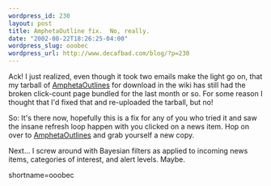 ```yaml
--- 
wordpress_id: 230
layout: post
title: AmphetaOutline fix.  No, really.
date: "2002-08-22T18:26:25-04:00"
wordpress_slug: ooobec
wordpress_url: http://www.decafbad.com/blog/?p=230
---
```

<p>Ack!  I just realized, even though it took two emails make the light go on, that my tarball of <a href="http://www.decafbad.com/twiki/bin/view/Main/AmphetaOutlines">AmphetaOutlines</a> for download in the wiki has still had the broken click-count page bundled for the last month or so.  For some reason I thought that I'd fixed that and re-uploaded the tarball, but no!</p>
<p>So: It's there now, hopefully this is a fix for any of you who tried it and saw the insane refresh loop happen with you clicked on a news item.  Hop on over to <a href="http://www.decafbad.com/twiki/bin/view/Main/AmphetaOutlines">AmphetaOutlines</a> and grab yourself a new copy.</p>
<p>Next...  I screw around with Bayesian filters as applied to incoming news items, categories of interest, and alert levels.  Maybe.</p>
<!--more-->
shortname=ooobec
